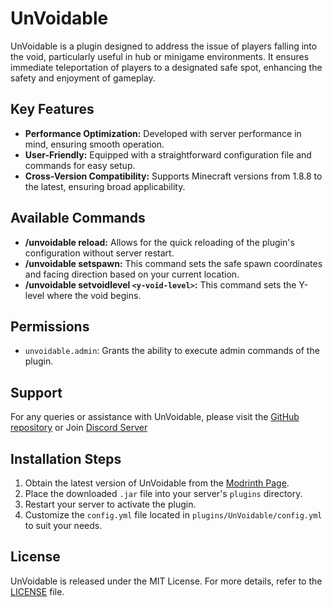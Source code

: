 # UnVoidable

UnVoidable is a plugin designed to address the issue of players falling into the void, particularly useful in hub or minigame environments. It ensures immediate teleportation of players to a designated safe spot, enhancing the safety and enjoyment of gameplay.

## Key Features

- **Performance Optimization:** Developed with server performance in mind, ensuring smooth operation.
- **User-Friendly:** Equipped with a straightforward configuration file and commands for easy setup.
- **Cross-Version Compatibility:** Supports Minecraft versions from 1.8.8 to the latest, ensuring broad applicability.

## Available Commands

- **/unvoidable reload:** Allows for the quick reloading of the plugin's configuration without server restart.
- **/unvoidable setspawn:** This command sets the safe spawn coordinates and facing direction based on your current location.
- **/unvoidable setvoidlevel `<y-void-level>`:** This command sets the Y-level where the void begins.

## Permissions

- `unvoidable.admin`: Grants the ability to execute admin commands of the plugin.

## Support

For any queries or assistance with UnVoidable, please visit the [GitHub repository](https://github.com/Furq07/UnVoidable/issues) or Join [Discord Server](https://discord.gg/XhZzmvzPDV)

## Installation Steps

1. Obtain the latest version of UnVoidable from the [Modrinth Page](https://modrinth.com/plugin/unvoidable).
2. Place the downloaded `.jar` file into your server's `plugins` directory.
3. Restart your server to activate the plugin.
4. Customize the `config.yml` file located in `plugins/UnVoidable/config.yml` to suit your needs.

## License

UnVoidable is released under the MIT License. For more details, refer to the [LICENSE](LICENSE) file.
